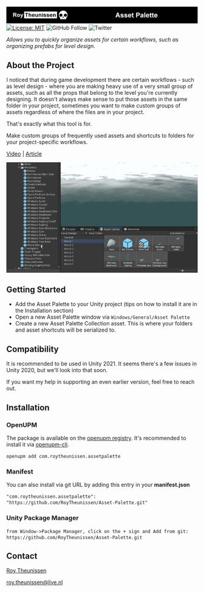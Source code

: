 [![Roy Theunissen](Documentation~/Github%20Header.jpg)](http://roytheunissen.com)
[![License: MIT](https://img.shields.io/badge/License-MIT-brightgreen.svg)](LICENSE.md)
![GitHub Follow](https://img.shields.io/github/followers/RoyTheunissen?label=RoyTheunissen&style=social) ![Twitter](https://img.shields.io/twitter/follow/Roy_Theunissen?style=social)

_Allows you to quickly organize assets for certain workflows, such as organizing prefabs for level design._

## About the Project

I noticed that during game development there are certain workflows - such as level design - where you are making heavy use of a very small group of assets, such as all the props that belong to the level you're currently designing. It doesn't always make sense to put those assets in the same folder in your project, sometimes you want to make custom groups of assets regardless of where the files are in your project.

That's exactly what this tool is for.

Make custom groups of frequently used assets and shortcuts to folders for your project-specific workflows.

[Video](https://www.youtube.com/watch?v=vlryRWGPMfI)    |    [Article](https://blog.roytheunissen.com/2022/07/07/introducing-the-asset-palette/)

![Example](Documentation~/Example.gif)

## Getting Started

- Add the Asset Palette to your Unity project (tips on how to install it are in the Installation section)
- Open a new Asset Palette window via `Windows/General/Asset Palette`
- Create a new Asset Palette Collection asset. This is where your folders and asset shortcuts will be serialized to.

## Compatibility

It is recommended to be used in Unity 2021. It seems there's a few issues in Unity 2020, but we'll look into that soon.

If you want my help in supporting an even earlier version, feel free to reach out.

## Installation

### OpenUPM
The package is available on the [openupm registry](https://openupm.com). It's recommended to install it via [openupm-cli](https://github.com/openupm/openupm-cli).

```
openupm add com.roytheunissen.assetpalette
```

### Manifest
You can also install via git URL by adding this entry in your **manifest.json**
```
"com.roytheunissen.assetpalette": "https://github.com/RoyTheunissen/Asset-Palette.git"
```

### Unity Package Manager
```
from Window->Package Manager, click on the + sign and Add from git: https://github.com/RoyTheunissen/Asset-Palette.git
```


## Contact
[Roy Theunissen](https://roytheunissen.com)

[roy.theunissen@live.nl](mailto:roy.theunissen@live.nl)

